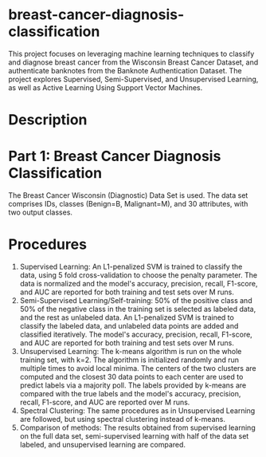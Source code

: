 # breast-cancer-diagnosis-classification

This project focuses on leveraging machine learning techniques to classify and diagnose breast cancer from the Wisconsin Breast Cancer Dataset, and authenticate banknotes from the Banknote Authentication Dataset. The project explores Supervised, Semi-Supervised, and Unsupervised Learning, as well as Active Learning Using Support Vector Machines.

# Description
# Part 1: Breast Cancer Diagnosis Classification
The Breast Cancer Wisconsin (Diagnostic) Data Set is used. The data set comprises IDs, classes (Benign=B, Malignant=M), and 30 attributes, with two output classes.

# Procedures
1. Supervised Learning: An L1-penalized SVM is trained to classify the data, using 5 fold cross-validation to choose the penalty parameter. The data is normalized and the model's accuracy, precision, recall, F1-score, and AUC are reported for both training and test sets over M runs.
2. Semi-Supervised Learning/Self-training: 50% of the positive class and 50% of the negative class in the training set is selected as labeled data, and the rest as unlabeled data. An L1-penalized SVM is trained to classify the labeled data, and unlabeled data points are added and classified iteratively. The model's accuracy, precision, recall, F1-score, and AUC are reported for both training and test sets over M runs.
3. Unsupervised Learning: The k-means algorithm is run on the whole training set, with k=2. The algorithm is initialized randomly and run multiple times to avoid local minima. The centers of the two clusters are computed and the closest 30 data points to each center are used to predict labels via a majority poll. The labels provided by k-means are compared with the true labels and the model's accuracy, precision, recall, F1-score, and AUC are reported over M runs.
4. Spectral Clustering: The same procedures as in Unsupervised Learning are followed, but using spectral clustering instead of k-means.
5. Comparison of methods: The results obtained from supervised learning on the full data set, semi-supervised learning with half of the data set labeled, and unsupervised learning are compared.
